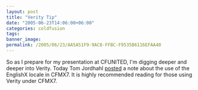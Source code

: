 ```yaml
---
layout: post
title: "Verity Tip"
date: "2005-06-23T14:06:00+06:00"
categories: coldfusion 
tags: 
banner_image: 
permalink: /2005/06/23/AA5A51F9-9AC8-FFBC-F9535B6116EFAA40
---
```


So as I prepare for my presentation at CFUNITED, I'm digging deeper and deeper into Verity. Today Tom Jordhahl <a href="http://tjordahl.blogspot.com/2005/06/which-english-do-you-want.html">posted</a> a note about the use of the EnglishX locale in CFMX7. It is highly recommended reading for those using Verity under CFMX7.